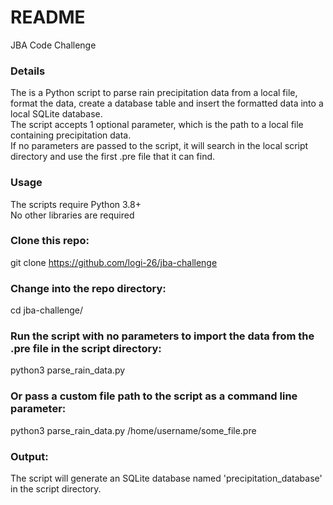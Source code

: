 # README #  
JBA Code Challenge  

### Details ###  
The is a Python script to parse rain precipitation data from a local file, format the data, create a database table and insert the formatted data into a local SQLite database.  
The script accepts 1 optional parameter, which is the path to a local file containing precipitation data.  
If no parameters are passed to the script, it will search in the local script directory and use the first .pre file that it can find.  

### Usage ###  
The scripts require Python 3.8+  
No other libraries are required  

### Clone this repo: ###  
git clone https://github.com/logi-26/jba-challenge  

### Change into the repo directory: ###  
cd jba-challenge/  

### Run the script with no parameters to import the data from the .pre file in the script directory: ###  
python3 parse_rain_data.py  

### Or pass a custom file path to the script as a command line parameter: ###  
python3 parse_rain_data.py /home/username/some_file.pre  

### Output: ###  
The script will generate an SQLite database named 'precipitation_database' in the script directory.  
